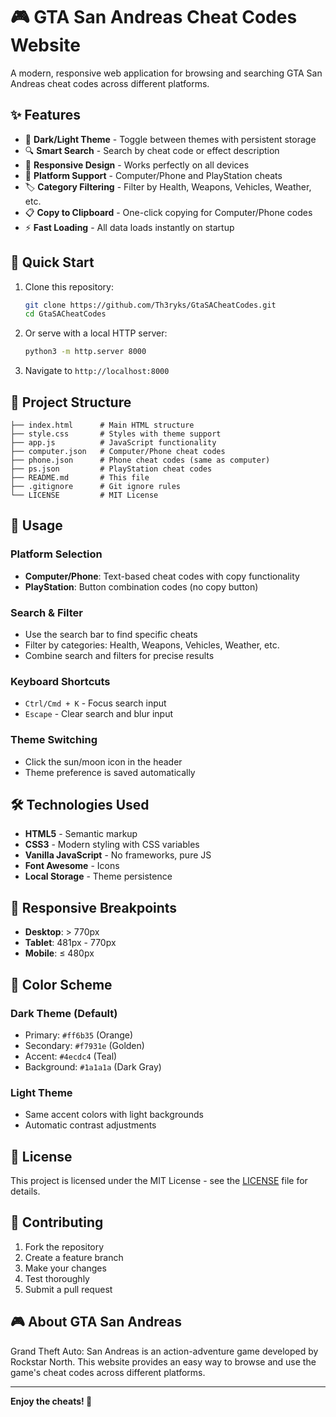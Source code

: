 # 🎮 GTA San Andreas Cheat Codes Website

A modern, responsive web application for browsing and searching GTA San Andreas cheat codes across different platforms.

## ✨ Features

- 🌙 **Dark/Light Theme** - Toggle between themes with persistent storage
- 🔍 **Smart Search** - Search by cheat code or effect description
- 📱 **Responsive Design** - Works perfectly on all devices
- 🎯 **Platform Support** - Computer/Phone and PlayStation cheats
- 🏷️ **Category Filtering** - Filter by Health, Weapons, Vehicles, Weather, etc.
- 📋 **Copy to Clipboard** - One-click copying for Computer/Phone codes
- ⚡ **Fast Loading** - All data loads instantly on startup

## 🚀 Quick Start

1. Clone this repository:
   ```bash
   git clone https://github.com/Th3ryks/GtaSACheatCodes.git
   cd GtaSACheatCodes
   ```
2. Or serve with a local HTTP server:
   ```bash
   python3 -m http.server 8000
   ```
3. Navigate to `http://localhost:8000`

## 📁 Project Structure

```
├── index.html      # Main HTML structure
├── style.css       # Styles with theme support
├── app.js          # JavaScript functionality
├── computer.json   # Computer/Phone cheat codes
├── phone.json      # Phone cheat codes (same as computer)
├── ps.json         # PlayStation cheat codes
├── README.md       # This file
├── .gitignore      # Git ignore rules
└── LICENSE         # MIT License
```

## 🎯 Usage

### Platform Selection
- **Computer/Phone**: Text-based cheat codes with copy functionality
- **PlayStation**: Button combination codes (no copy button)

### Search & Filter
- Use the search bar to find specific cheats
- Filter by categories: Health, Weapons, Vehicles, Weather, etc.
- Combine search and filters for precise results

### Keyboard Shortcuts
- `Ctrl/Cmd + K` - Focus search input
- `Escape` - Clear search and blur input

### Theme Switching
- Click the sun/moon icon in the header
- Theme preference is saved automatically

## 🛠️ Technologies Used

- **HTML5** - Semantic markup
- **CSS3** - Modern styling with CSS variables
- **Vanilla JavaScript** - No frameworks, pure JS
- **Font Awesome** - Icons
- **Local Storage** - Theme persistence

## 📱 Responsive Breakpoints

- **Desktop**: > 770px
- **Tablet**: 481px - 770px
- **Mobile**: ≤ 480px

## 🎨 Color Scheme

### Dark Theme (Default)
- Primary: `#ff6b35` (Orange)
- Secondary: `#f7931e` (Golden)
- Accent: `#4ecdc4` (Teal)
- Background: `#1a1a1a` (Dark Gray)

### Light Theme
- Same accent colors with light backgrounds
- Automatic contrast adjustments

## 📄 License

This project is licensed under the MIT License - see the [LICENSE](LICENSE) file for details.

## 🤝 Contributing

1. Fork the repository
2. Create a feature branch
3. Make your changes
4. Test thoroughly
5. Submit a pull request

## 🎮 About GTA San Andreas

Grand Theft Auto: San Andreas is an action-adventure game developed by Rockstar North. This website provides an easy way to browse and use the game's cheat codes across different platforms.

---

**Enjoy the cheats! 🎯**